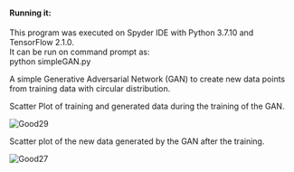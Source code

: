 #### Running it:
This program was executed on Spyder IDE with Python 3.7.10 and TensorFlow 2.1.0.  
It can be run on command prompt as:  
	python simpleGAN.py
  
  
A simple Generative Adversarial Network (GAN) to create new data points from training data with circular distribution.

Scatter Plot of training and generated data during the training of the GAN.

![Good29](https://user-images.githubusercontent.com/17172345/145728167-e71feab6-68dc-4f9b-8c1e-b5069e63e112.png)





Scatter plot of the new data generated by the GAN after the training.

![Good27](https://user-images.githubusercontent.com/17172345/145728200-19dde05d-cac4-4640-9581-f6f4867cf0d1.png)

